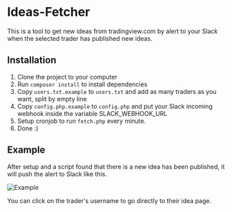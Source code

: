 # Ideas-Fetcher
This is a tool to get new ideas from tradingview.com by alert to your Slack when the selected trader has published new ideas.

## Installation
1. Clone the project to your computer
2. Run `composer install` to install dependencies
3. Copy `users.txt.example` to `users.txt` and add as many traders as you want, split by empty line
4. Copy `config.php.example` to `config.php` and put your Slack incoming webhook inside the variable SLACK_WEBHOOK_URL
5. Setup cronjob to run `fetch.php` every minute.
6. Done :)

## Example
After setup and a script found that there is a new idea has been published, it will push the alert to Slack like this.

![Example](https://image.prntscr.com/image/jBxXLRmWQR2I-flBuTmooA.png "Example")

You can click on the trader's username to go directly to their idea page. 